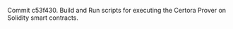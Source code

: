 Commit c53f430.                    Build and Run scripts for executing the Certora Prover on Solidity smart contracts.